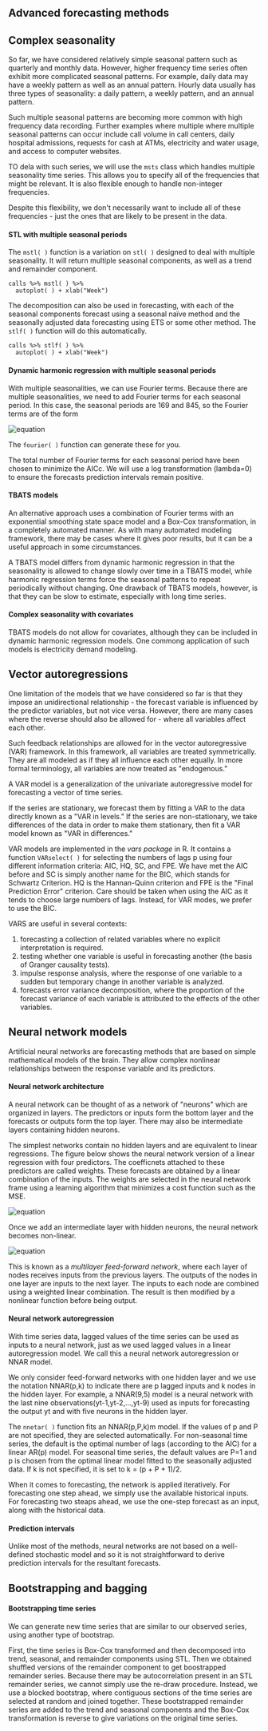 ## Advanced forecasting methods

## Complex seasonality
So far, we have considered relatively simple seasonal pattern such as quarterly and monthly data. However, higher frequency time series often exhibit more
complicated seasonal patterns. For example, daily data may have a weekly pattern as well as an annual pattern. Hourly data usually has three types of seasonality:
a daily pattern, a weekly pattern, and an annual pattern.

Such multiple seasonal patterns are becoming more common with high frequency data recording. Further examples where multiple where multiple seasonal patterns can
occur include call volume in call centers, daily hospital admissions, requests for cash at ATMs, electricity and water usage, and access to computer websites.

TO dela with such series, we will use the ```msts``` class which handles multiple seasonality time series. This allows you to specify all of the frequencies that
might be relevant. It is also flexible enough to handle non-integer frequencies.

Despite this flexibility, we don't necessarily want to include all of these frequencies - just the ones that are likely to be present in the data.
#### STL with multiple seasonal periods
The ```mstl( )``` function is a variation on ```stl( )``` designed to deal with multiple seasonality. It will return multiple seasonal components, as well as a trend
and remainder component.
```
calls %>% mstl( ) %>%
  autoplot( ) + xlab("Week")
```
The decomposition can also be used in forecasting, with each of the seasonal components forecast using a seasonal naïve method and the seasonally adjusted data
forecasting using ETS or some other method. The ```stlf( )``` function will do this automatically.
```
calls %>% stlf( ) %>%
  autoplot( ) + xlab("Week")
```
#### Dynamic harmonic regression with multiple seasonal periods
With multiple seasonalities, we can use Fourier terms. Because there are multiple seasonalities, we need to add Fourier terms for each seasonal period. In this case,
the seasonal periods are 169 and 845, so the Fourier terms are of the form

![equation](https://github.com/gpadolina/TimeSeries-notes/blob/master/TimeSeries/Equations/Fourier%20terms.png)

The ```fourier( )``` function can generate these for you.

The total number of Fourier terms for each seasonal period have been chosen to minimize the AICc. We will use a log transformation (lambda=0) to ensure the forecasts
prediction intervals remain positive.

#### TBATS models
An alternative approach uses a combination of Fourier terms with an exponential smoothing state space model and a Box-Cox transformation, in a completely automated
manner. As with many automated modeling framework, there may be cases where it gives poor results, but it can be a useful approach in some circumstances.

A TBATS model differs from dynamic harmonic regression in that the seasonality is allowed to change slowly over time in a TBATS model, while harmonic regression
terms force the seasonal patterns to repeat periodically without changing. One drawback of TBATS models, however, is that they can be slow to estimate, especially
with long time series.
#### Complex seasonality with covariates
TBATS models do not allow for covariates, although they can be included in dynamic harmonic regression models. One commong application of such models is electricity
demand modeling.
## Vector autoregressions
One limitation of the models that we have considered so far is that they impose an unidirectional relationship - the forecast variable is influenced by the predictor
variables, but not vice versa. However, there are many cases where the reverse should also be allowed for - where all variables affect each other.

Such feedback relationships are allowed for in the vector autoregressive (VAR) framework. In this framework, all variables are treated symmetrically. They are all
modeled as if they all influence each other equally. In more formal terminology, all variables are now treated as "endogenous."

A VAR model is a generalization of the univariate autoregressive model for forecasting a vector of time series.

If the series are stationary, we forecast them by fitting a VAR to the data directly known as a "VAR in levels." If the series are non-stationary, we take differences
of the data in order to make them stationary, then fit a VAR model known as "VAR in differences."

VAR models are implemented in the *vars package* in R. It contains a function ```VARselect( )``` for selecting the numbers of lags p using four different information
criteria: AIC, HQ, SC, and FPE. We have met the AIC before and SC is simply another name for the BIC, which stands for Schwartz Criterion. HQ is the Hannan-Quinn
criterion and FPE is the "Final Prediction Error" criterion. Care should be taken when using the AIC as it tends to choose large numbers of lags. Instead, for
VAR modes, we prefer to use the BIC.

VARS are useful in several contexts:
1. forecasting a collection of related variables where no explicit interpretation is required.
2. testing whether one variable is useful in forecasting another (the basis of Granger causality tests).
3. impulse response analysis, where the response of one variable to a sudden but temporary change in another variable is analyzed.
4. forecasts error variance decomposition, where the proportion of the forecast variance of each variable is attributed to the effects of the other variables.
## Neural network models
Artificial neural networks are forecasting methods that are based on simple mathematical models of the brain. They allow complex nonlinear relationships between the
response variable and its predictors.
#### Neural network architecture
A neural network can be thought of as a network of "neurons" which are organized in layers. The predictors or inputs form the bottom layer and the forecasts or
outputs form the top layer. There may also be intermediate layers containing hidden neurons.

The simplest networks contain no hidden layers and are equivalent to linear regressions. The figure below shows the neural network version of a linear regression
with four predictors. The coefficnets attached to these predictors are called weights. These forecasts are obtained by a linear combination of the inputs. The
weights are selected in the neural network frame using a learning algorithm that minimizes a cost function such as the MSE.

![equation](https://github.com/gpadolina/TimeSeries-notes/blob/master/TimeSeries/Equations/Simple%20neural%20network%20equivalent%20to%20linear%20regression.png)

Once we add an intermediate layer with hidden neurons, the neural network becomes non-linear.

![equation](https://github.com/gpadolina/TimeSeries-notes/blob/master/TimeSeries/Equations/Neural%20network%20with%20four%20inputs%20and%20one%20hidden%20layer%20with%20three%20hidden%20neurons.png)

This is known as a *multilayer feed-forward network*, where each layer of nodes receives inputs from the previous layers. The outputs of the nodes in one layer
are inputs to the next layer. The inputs to each node are combined using a weighted linear combination. The result is then modified by a nonlinear function
before being output.

#### Neural network autoregression
With time series data, lagged values of the time series can be used as inputs to a neural network, just as we used lagged values in a linear autoregression model.
We call this a neural network autoregression or NNAR model.

We only consider feed-forward networks with one hidden layer and we use the notation NNAR(p,k) to indicate there are p lagged inputs and k nodes in the hidden layer.
For example, a NNAR(9,5) model is a neural network with the last nine observations(yt-1,yt-2,...,yt-9) used as inputs for forecasting the output yt and with five
neurons in the hidden layer.

The ```nnetar( )``` function fits an NNAR(p,P,k)m model. If the values of p and P are not specified, they are selected automatically. For non-seasonal time series,
the default is the optimal number of lags (according to the AIC) for a linear AR(p) model. For seasonal time series, the default values are P=1 and p is chosen
from the optimal linear model fitted to the seasonally adjusted data. If k is not specified, it is set to k = (p + P + 1)/2.

When it comes to forecasting, the network is applied iteratively. For forecasting one step ahead, we simply use the available historical inputs. For forecasting
two steaps ahead, we use the one-step forecast as an input, along with the historical data.
#### Prediction intervals
Unlike most of the methods, neural networks are not based on a well-defined stochastic model and so it is not straightforward to derive prediction intervals
for the resultant forecasts.

## Bootstrapping and bagging
#### Bootstrapping time series
We can generate new time series that are similar to our observed series, using another type of bootstrap.

First, the time series is Box-Cox transformed and then decomposed into trend, seasonal, and remainder components using STL. Then we obtained shuffled versions of
the remainder component to get boostrapped remainder series. Because there may be autocorrelation present in an STL remainder series, we cannot simply use the
re-draw procedure. Instead, we use a blocked bootstrap, where contiguous sections of the time series are selected at random and joined together. These bootstrapped
remainder series are added to the trend and seasonal components and the Box-Cox transformation is reverse to give variations on the original time series.
